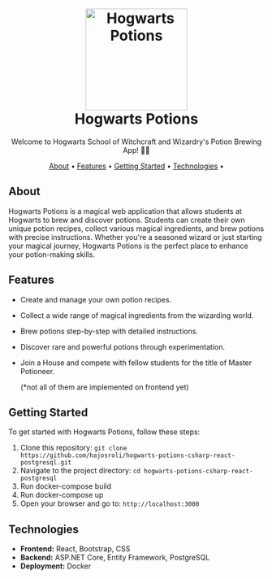 <h1 align="center">
  <img src="https://your-image-url.com/hogwarts-logo.png" alt="Hogwarts Potions" width="200">
  <br>
  Hogwarts Potions
</h1>

<p align="center">
  Welcome to Hogwarts School of Witchcraft and Wizardry's Potion Brewing App! 🧙🔮
</p>

<p align="center">
  <a href="#about">About</a> •
  <a href="#features">Features</a> •
  <a href="#getting-started">Getting Started</a> •
  <a href="#technologies">Technologies</a> •
</p>

## About

Hogwarts Potions is a magical web application that allows students at Hogwarts to brew and discover potions. Students can create their own unique potion recipes, collect various magical ingredients, and brew potions with precise instructions. Whether you're a seasoned wizard or just starting your magical journey, Hogwarts Potions is the perfect place to enhance your potion-making skills.

## Features

- Create and manage your own potion recipes.
- Collect a wide range of magical ingredients from the wizarding world.
- Brew potions step-by-step with detailed instructions.
- Discover rare and powerful potions through experimentation.
- Join a House and compete with fellow students for the title of Master Potioneer.

  (*not all of them are implemented on frontend yet)

## Getting Started

To get started with Hogwarts Potions, follow these steps:

1. Clone this repository: `git clone https://github.com/hajosroli/hogwarts-potions-csharp-react-postgresql.git`
2. Navigate to the project directory: `cd hogwarts-potions-csharp-react-postgresql`
3. Run docker-compose build
4. Run docker-compose up
5. Open your browser and go to: `http://localhost:3000`

## Technologies

- **Frontend:** React, Bootstrap, CSS
- **Backend:** ASP.NET Core, Entity Framework, PostgreSQL
- **Deployment:** Docker
